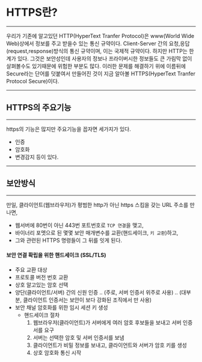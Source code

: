 # HTTPS란?
___
우리가 기존에 알고있던 HTTP(HyperText Tranfer Protocol)은
www(World Wide Web)상에서 정보를 주고 받을수 있는 통신 규약이다.
Client-Server 간의 요청,응답(request,response)방식의 통신 규약이며,
이는 국제적 규약이다. 하지만 HTTP는 한계가 있다. 그것은 보안성인데
사용자의 정보나 프라이버시한 정보들도
큰 가림막 없이 살펴볼수도 있기때문에 위험한 부분도 많다.
이러한 문제를 해결하기 위에 이름뒤에 Secure라는 단어를 덧붙여서 만들어진 것이
지금 알아볼 HTTPS(HyperText Tranfer Protocol Secure)이다.
___
## HTTPS의 주요기능
___
https의 기능은 많지만 주요기능을 꼽자면 세가지가 있다.
- 인증
- 암호화
- 변경감지
  등이 있다.
___
## 보안방식
___
만일, 클라이언트(웹브라우저)가 평범한 http가 아닌
https 스킴을 갖는 URL 주소를 만나면,
- 웹서버에 80번이 아닌 443번 포트번호로 `TCP 연결`을 맺고,
- 바이너리 포멧으로 된 몇몇 보안 매개변수를 교환(핸드세이크, `키 교환`)하고,
- 그와 관련된 HTTPS 명령들이 그 뒤를 잇게 된다.

#### 보안 연결 확립을 위한 핸드세이크 (SSL/TLS)
- 주요 교환 대상
- 프로토콜 버전 번호 교환
- 상호 알고있는 암호 선택
- 양단(클라이언트/서버) 간의 신원 인증
  .. (주로, 서버 인증서 위주로 사용)
  .. (대부분, 클라이언트 인증서는 보안이 보다 강화된 조직에서 만 사용)
- 보안 채널 암호화를 위한 임시 세션 키 생성
    - 핸드세이크 절차
        1. 웹브라우저(클라이언트)가 서버에게 여러 암호 후보들을 보내고 서버 인증서를 요구
        2. 서버는 선택한 암호 및 서버 인증서를 보냄
        3. 클라이언트가 비밀 정보를 보내고, 클라이언트와 서버가 암호 키를 생성
        4. 상호 암호화 통신 시작
